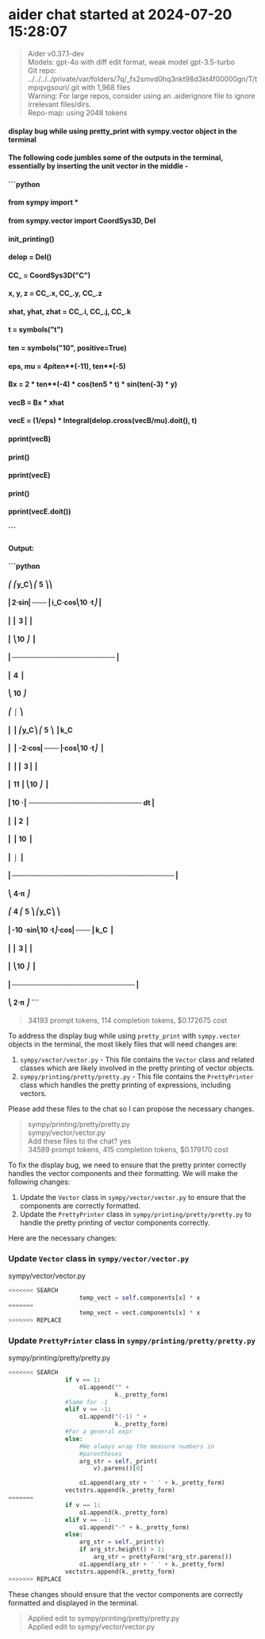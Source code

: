 
# aider chat started at 2024-07-20 15:28:07

> Aider v0.37.1-dev  
> Models: gpt-4o with diff edit format, weak model gpt-3.5-turbo  
> Git repo: ../../../../private/var/folders/7q/_fx2smvd0hq3nkt98d3kt4f00000gn/T/tmpqvgsouri/.git with 1,968 files  
> Warning: For large repos, consider using an .aiderignore file to ignore irrelevant files/dirs.  
> Repo-map: using 2048 tokens  

#### display bug while using pretty_print with sympy.vector object in the terminal  
#### The following code jumbles some of the outputs in the terminal, essentially by inserting the unit vector in the middle -  
#### ```python  
#### from sympy import *  
#### from sympy.vector import CoordSys3D, Del  
####   
#### init_printing()  
####   
#### delop = Del()  
#### CC_ = CoordSys3D("C")  
#### x,    y,    z    = CC_.x, CC_.y, CC_.z  
#### xhat, yhat, zhat = CC_.i, CC_.j, CC_.k  
####   
#### t = symbols("t")  
#### ten = symbols("10", positive=True)  
#### eps, mu = 4*pi*ten**(-11), ten**(-5)  
####   
#### Bx = 2 * ten**(-4) * cos(ten**5 * t) * sin(ten**(-3) * y)  
#### vecB = Bx * xhat  
#### vecE = (1/eps) * Integral(delop.cross(vecB/mu).doit(), t)  
####   
#### pprint(vecB)  
#### print()  
#### pprint(vecE)  
#### print()  
#### pprint(vecE.doit())  
#### ```  
####   
#### Output:  
#### ```python  
#### ⎛     ⎛y_C⎞    ⎛  5  ⎞⎞      
#### ⎜2⋅sin⎜───⎟ i_C⋅cos⎝10 ⋅t⎠⎟  
#### ⎜     ⎜  3⎟           ⎟      
#### ⎜     ⎝10 ⎠           ⎟      
#### ⎜─────────────────────⎟      
#### ⎜           4         ⎟      
#### ⎝         10          ⎠      
####   
#### ⎛     ⌠                           ⎞      
#### ⎜     ⎮       ⎛y_C⎞    ⎛  5  ⎞    ⎟ k_C  
#### ⎜     ⎮ -2⋅cos⎜───⎟⋅cos⎝10 ⋅t⎠    ⎟      
#### ⎜     ⎮       ⎜  3⎟               ⎟      
#### ⎜  11 ⎮       ⎝10 ⎠               ⎟      
#### ⎜10  ⋅⎮ ─────────────────────── dt⎟      
#### ⎜     ⎮             2             ⎟      
#### ⎜     ⎮           10              ⎟      
#### ⎜     ⌡                           ⎟      
#### ⎜─────────────────────────────────⎟      
#### ⎝               4⋅π               ⎠      
####   
#### ⎛   4    ⎛  5  ⎞    ⎛y_C⎞ ⎞      
#### ⎜-10 ⋅sin⎝10 ⋅t⎠⋅cos⎜───⎟ k_C ⎟  
#### ⎜                   ⎜  3⎟ ⎟      
#### ⎜                   ⎝10 ⎠ ⎟      
#### ⎜─────────────────────────⎟      
#### ⎝           2⋅π           ⎠    ```  
> 34193 prompt tokens, 114 completion tokens, $0.172675 cost  

To address the display bug while using `pretty_print` with `sympy.vector` objects in the terminal, the most likely files that will need changes are:

1. `sympy/vector/vector.py` - This file contains the `Vector` class and related classes which are likely involved in the pretty printing of vector objects.
2. `sympy/printing/pretty/pretty.py` - This file contains the `PrettyPrinter` class which handles the pretty printing of expressions, including vectors.

Please add these files to the chat so I can propose the necessary changes.

> sympy/printing/pretty/pretty.py  
> sympy/vector/vector.py  
> Add these files to the chat? yes  
> 34589 prompt tokens, 415 completion tokens, $0.179170 cost  

To fix the display bug, we need to ensure that the pretty printer correctly handles the vector components and their formatting. We will make the following changes:

1. Update the `Vector` class in `sympy/vector/vector.py` to ensure that the components are correctly formatted.
2. Update the `PrettyPrinter` class in `sympy/printing/pretty/pretty.py` to handle the pretty printing of vector components correctly.

Here are the necessary changes:

### Update `Vector` class in `sympy/vector/vector.py`

sympy/vector/vector.py
```python
<<<<<<< SEARCH
                    temp_vect = self.components[x] * x
=======
                    temp_vect = vect.components[x] * x
>>>>>>> REPLACE
```

### Update `PrettyPrinter` class in `sympy/printing/pretty/pretty.py`

sympy/printing/pretty/pretty.py
```python
<<<<<<< SEARCH
                if v == 1:
                    o1.append("" +
                              k._pretty_form)
                #Same for -1
                elif v == -1:
                    o1.append("(-1) " +
                              k._pretty_form)
                #For a general expr
                else:
                    #We always wrap the measure numbers in
                    #parentheses
                    arg_str = self._print(
                        v).parens()[0]

                    o1.append(arg_str + ' ' + k._pretty_form)
                vectstrs.append(k._pretty_form)
=======
                if v == 1:
                    o1.append(k._pretty_form)
                elif v == -1:
                    o1.append("-" + k._pretty_form)
                else:
                    arg_str = self._print(v)
                    if arg_str.height() > 1:
                        arg_str = prettyForm(*arg_str.parens())
                    o1.append(arg_str + ' ' + k._pretty_form)
                vectstrs.append(k._pretty_form)
>>>>>>> REPLACE
```

These changes should ensure that the vector components are correctly formatted and displayed in the terminal.

> Applied edit to sympy/printing/pretty/pretty.py  
> Applied edit to sympy/vector/vector.py  

